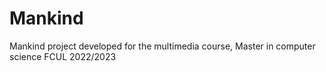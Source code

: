 # Mankind
Mankind project developed for the multimedia course, Master in computer science FCUL 2022/2023
